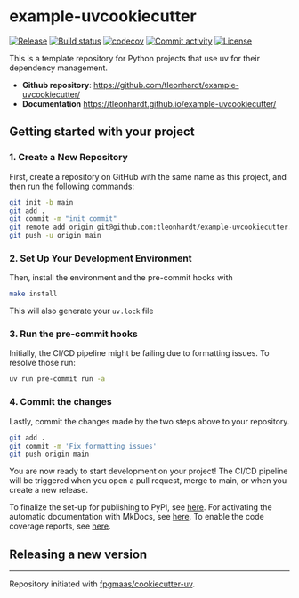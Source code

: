 # example-uvcookiecutter

[![Release](https://img.shields.io/github/v/release/tleonhardt/example-uvcookiecutter)](https://img.shields.io/github/v/release/tleonhardt/example-uvcookiecutter)
[![Build status](https://img.shields.io/github/actions/workflow/status/tleonhardt/example-uvcookiecutter/main.yml?branch=main)](https://github.com/tleonhardt/example-uvcookiecutter/actions/workflows/main.yml?query=branch%3Amain)
[![codecov](https://codecov.io/gh/tleonhardt/example-uvcookiecutter/branch/main/graph/badge.svg)](https://codecov.io/gh/tleonhardt/example-uvcookiecutter)
[![Commit activity](https://img.shields.io/github/commit-activity/m/tleonhardt/example-uvcookiecutter)](https://img.shields.io/github/commit-activity/m/tleonhardt/example-uvcookiecutter)
[![License](https://img.shields.io/github/license/tleonhardt/example-uvcookiecutter)](https://img.shields.io/github/license/tleonhardt/example-uvcookiecutter)

This is a template repository for Python projects that use uv for their dependency management.

- **Github repository**: <https://github.com/tleonhardt/example-uvcookiecutter/>
- **Documentation** <https://tleonhardt.github.io/example-uvcookiecutter/>

## Getting started with your project

### 1. Create a New Repository

First, create a repository on GitHub with the same name as this project, and then run the following commands:

```bash
git init -b main
git add .
git commit -m "init commit"
git remote add origin git@github.com:tleonhardt/example-uvcookiecutter.git
git push -u origin main
```

### 2. Set Up Your Development Environment

Then, install the environment and the pre-commit hooks with

```bash
make install
```

This will also generate your `uv.lock` file

### 3. Run the pre-commit hooks

Initially, the CI/CD pipeline might be failing due to formatting issues. To resolve those run:

```bash
uv run pre-commit run -a
```

### 4. Commit the changes

Lastly, commit the changes made by the two steps above to your repository.

```bash
git add .
git commit -m 'Fix formatting issues'
git push origin main
```

You are now ready to start development on your project!
The CI/CD pipeline will be triggered when you open a pull request, merge to main, or when you create a new release.

To finalize the set-up for publishing to PyPI, see [here](https://fpgmaas.github.io/cookiecutter-uv/features/publishing/#set-up-for-pypi).
For activating the automatic documentation with MkDocs, see [here](https://fpgmaas.github.io/cookiecutter-uv/features/mkdocs/#enabling-the-documentation-on-github).
To enable the code coverage reports, see [here](https://fpgmaas.github.io/cookiecutter-uv/features/codecov/).

## Releasing a new version



---

Repository initiated with [fpgmaas/cookiecutter-uv](https://github.com/fpgmaas/cookiecutter-uv).
